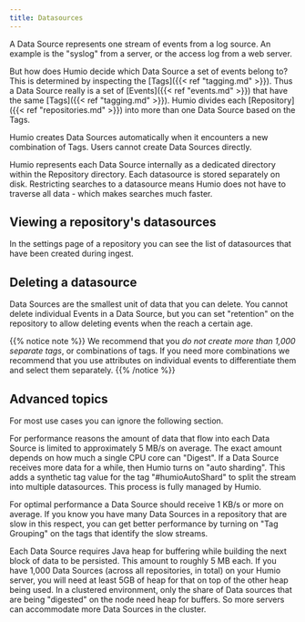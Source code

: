 ```yaml
---
title: Datasources
---
```


A Data Source represents one stream of events from a log source. An example is the "syslog" from a server, or the access log from a web server.

But how does Humio decide which Data Source a set of events belong to? This
is determined by inspecting the [Tags]({{< ref "tagging.md" >}}). Thus a
Data Source really is a set of [Events]({{< ref "events.md" >}}) that have
the same [Tags]({{< ref "tagging.md" >}}).  Humio divides each
[Repository]({{< ref "repositories.md" >}}) into more than one Data
Source based on the Tags.

Humio creates Data Sources automatically when it encounters a new combination of Tags. Users cannot create Data Sources directly.

Humio represents each Data Source internally as a dedicated directory within the Repository directory.
Each datasource is stored separately on disk. Restricting searches to a datasource
means Humio does not have to traverse all data - which makes searches much faster.

## Viewing a repository's datasources
In the settings page of a repository you can see the list of datasources that have
been created during ingest.

## Deleting a datasource
Data Sources are the smallest unit of data that you can delete.
You cannot delete individual Events in a Data Source, but you can set "retention" on the repository to allow deleting events when the reach a certain age.

{{% notice note %}}
We recommend that you _do not create more than 1,000 separate tags_, or combinations of tags.
If you need more combinations we recommend that you use attributes on individual
events to differentiate them and select them separately.
{{% /notice %}}

## Advanced topics

For most use cases you can ignore the following section.

For performance reasons the amount of data that flow into each Data
Source is limited to approximately 5 MB/s on average. The exact
amount depends on how much a single CPU core can "Digest". If a Data
Source receives more data for a while, then Humio turns on "auto
sharding". This adds a synthetic tag value for the tag
"#humioAutoShard" to split the stream into multiple datasources. This
process is fully managed by Humio.

For optimal performance a Data Source should receive 1 KB/s or more on
average. If you know you have many Data Sources in a repository that
are slow in this respect, you can get better performance by turning on
"Tag Grouping" on the tags that identify the slow streams.

Each Data Source requires Java heap for buffering while building the
next block of data to be persisted. This amount to roughly 5 MB each. If you have 1,000 Data Sources (across all repositories, in total) on your Humio server, you will need at least 5GB of heap for that on top of the other heap being used. In a clustered environment, only the share of Data sources that are being "digested" on the node need heap for buffers. So more servers can accommodate more Data Sources in the cluster.



